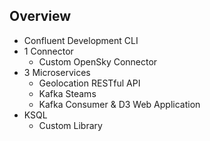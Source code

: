 ## Overview

* Confluent Development CLI
* 1 Connector
  * Custom OpenSky Connector
* 3 Microservices
  * Geolocation RESTful API
  * Kafka Steams
  * Kafka Consumer & D3 Web Application
* KSQL
  * Custom Library
